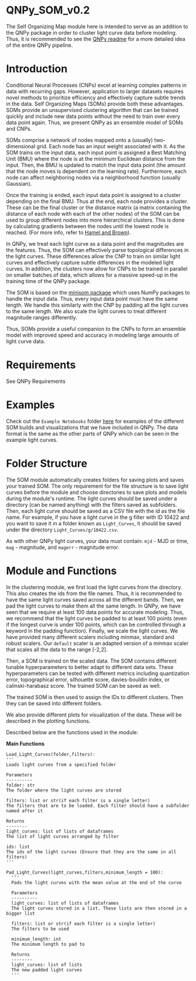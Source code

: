 # QNPy_SOM_v0.2
The Self Organizing Map module here is intended to serve as an addition to the QNPy package in order to cluster light curve data before modeling. Thus, it is recommended to see the [QNPy readme](https://github.com/kittytheastronaut/QNPy-002-Progress/blob/main/README.md) for a more detailed idea of the entire QNPy pipeline.

Introduction
============
Conditional Neural Processes (CNPs) excel at learning complex patterns in data with recurring gaps. However, application to larger datasets requires novel methods to prioritize efficiency and effectively capture subtle trends in the data. Self Organizing Maps (SOMs) provide both these advantages. SOMs provide an unsupervised clustering algorithm that can be trained quickly and include new data points without the need to train over every data point again. Thus, we present QNPy as an ensemble model of SOMs and CNPs.

SOMs comprise a network of nodes mapped onto a (usually) two-dimensional grid. Each node has an input weight associated with it. As the SOM trains on the input data, each input point is assigned a Best Matching Unit (BMU) where the node is at the minimum Euclidean distance from the input. Then, the BMU is updated to match the input data point (the amount that the node moves is dependent on the learning rate). Furthermore, each node can affect neighboring nodes via a neighborhood function (usually Gaussian). 

Once the training is ended, each input data point is assigned to a cluster depending on the final BMU. Thus at the end, each node provides a cluster. These can be the final cluster or the distance matrix (a matrix containing the distance of each node with each of the other nodes) of the SOM can be used to group different nodes into more hierarchical clusters. This is done by calculating gradients between the nodes until the lowest node is reached. (For more info, refer to [Hamel and Brown](https://homepage.cs.uri.edu/faculty/hamel/pubs/improved-umat-dmin11.pdf)).

In QNPy, we treat each light curve as a data point and the magnitudes are the features. Thus, the SOM can effectively parse topological differences in the light curves. These differences allow the CNP to train on similar light curves and effectively capture subtle differences in the modeled light curves. In addition, the clusters now allow for CNPs to be trained in parallel on smaller batches of data, which allows for a massive speed-up in the training time of the QNPy package.

The SOM is based on the [minisom package](https://github.com/JustGlowing/minisom) which uses NumPy packages to handle the input data. Thus, every input data point must have the same length. We handle this similarly with the CNP by padding all the light curves to the same length. We also scale the light curves to treat different magnitude ranges differently.

Thus, SOMs provide a useful companion to the CNPs to form an ensemble model with improved speed and accuracy in modeling large amounts of light curve data.

Requirements
============
See QNPy Requirements

Examples
========
Check out the `Example Notebooks` folder [here](https://github.com/rajuaman1/QNPy_SOM_v0.2/tree/main/Example%20Notebooks) for examples of the different SOM builds and visualizations that we have included in QNPy. The data format is the same as the other parts of QNPy which can be seen in the example light curves.

Folder Structure
================
The SOM module automatically creates folders for saving plots and saves your trained SOM. The only requirement for the file structure is to save light curves before the module and choose directories to save plots and models during the module's runtime. The light curves should be saved under a directory (can be named anything) with the filters saved as subfolders. Then, each light curve should be saved as a CSV file with the id as the file name. For example, if you have a light curve in the g filter with ID 10422 and you want to save it in a folder known as `Light_Curves`, it should be saved under the directory `Light_Curves/g/10422.csv`.

As with other QNPy light curves, your data must contain: `mjd` - MJD or time, `mag` - magnitude, and `magerr` - magnitude error.

Module and Functions
===========================
In the clustering module, we first load the light curves from the directory. This also creates the ids from the file names. Thus, it is recommended to have the same light curves saved across all the different bands. Then, we pad the light curves to make them all the same length. In QNPy, we have seen that we require at least 100 data points for accurate modeling. Thus, we recommend that the light curves be padded to at least 100 points (even if the longest curve is under 100 points, which can be controlled through a keyword in the padding function). Finally, we scale the light curves. We have provided many different scalers including minmax, standard and robust scalers. Our `default` scaler is an adapted version of a minmax scaler that scales all the data to the range [-2,2].

Then, a SOM is trained on the scaled data. The SOM contains different tunable hyperparameters to better adapt to different data sets. These hyperparameters can be tested with different metrics including quantization error, topographical error, silhouette score, davies-bouldin index, or calinski-harabasz score. The trained SOM can be saved as well.

The trained SOM is then used to assign the IDs to different clusters. Then they can be saved into different folders.

We also provide different plots for visualization of the data. These will be described in the plotting functions.

Described below are the functions used in the module:

**Main Functions**
```
Load_Light_Curves(folder,filters):
'''
Loads light curves from a specified folder

Parameters
----------
folder: str 
The folder where the light curves are stored

filters: list or str(if each filter is a single letter)
The filters that are to be loaded. Each filter should have a subfolder named after it

Returns
--------
light_curves: list of lists of dataframes
The list of light curves arranged by filter

ids: list
The ids of the light curves (Ensure that they are the same in all filters)
'''
```
```  
Pad_Light_Curves(light_curves,filters,minimum_length = 100):
  '''
  Pads the light curves with the mean value at the end of the curve
  
  Parameters
  ----------
  light_curves: list of lists of dataframes 
  The light curves stored in a list. These lists are then stored in a bigger list
  
  filters: list or str(if each filter is a single letter)
  The filters to be used
  
  minimum_length: int
  The minimum length to pad to
  
  Returns
  --------
  light_curves: list of lists
  The new padded light curves
  '''
```
  
